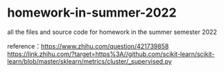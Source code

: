 # homework-in-summer-2022
all the files and source code for homework in the summer semester 2022

reference：https://www.zhihu.com/question/421739858
           https://link.zhihu.com/?target=https%3A//github.com/scikit-learn/scikit-learn/blob/master/sklearn/metrics/cluster/_supervised.py
